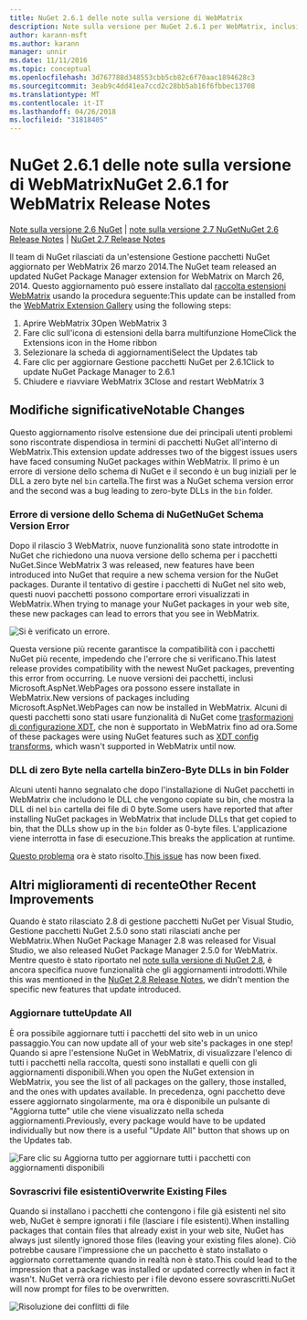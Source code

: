 ```yaml
---
title: NuGet 2.6.1 delle note sulla versione di WebMatrix
description: Note sulla versione per NuGet 2.6.1 per WebMatrix, inclusi i problemi noti, correzioni di bug, le funzionalità aggiunte e dcr.
author: karann-msft
ms.author: karann
manager: unnir
ms.date: 11/11/2016
ms.topic: conceptual
ms.openlocfilehash: 3d767788d348553cbb5cb82c6f70aac1894628c3
ms.sourcegitcommit: 3eab9c4dd41ea7ccd2c28bb5ab16f6fbbec13708
ms.translationtype: MT
ms.contentlocale: it-IT
ms.lasthandoff: 04/26/2018
ms.locfileid: "31818405"
---
```

# <a name="nuget-261-for-webmatrix-release-notes"></a><span data-ttu-id="c77a1-103">NuGet 2.6.1 delle note sulla versione di WebMatrix</span><span class="sxs-lookup"><span data-stu-id="c77a1-103">NuGet 2.6.1 for WebMatrix Release Notes</span></span>

<span data-ttu-id="c77a1-104">[Note sulla versione 2.6 NuGet](../release-notes/nuget-2.6.md) | [note sulla versione 2.7 NuGet](../release-notes/nuget-2.7.md)</span><span class="sxs-lookup"><span data-stu-id="c77a1-104">[NuGet 2.6 Release Notes](../release-notes/nuget-2.6.md) | [NuGet 2.7 Release Notes](../release-notes/nuget-2.7.md)</span></span>

<span data-ttu-id="c77a1-105">Il team di NuGet rilasciati da un'estensione Gestione pacchetti NuGet aggiornato per WebMatrix 26 marzo 2014.</span><span class="sxs-lookup"><span data-stu-id="c77a1-105">The NuGet team released an updated NuGet Package Manager extension for WebMatrix on March 26, 2014.</span></span>  <span data-ttu-id="c77a1-106">Questo aggiornamento può essere installato dal [raccolta estensioni WebMatrix](https://blogs.iis.net/webmatrix/retiring-the-webmatrix-extensions-gallery) usando la procedura seguente:</span><span class="sxs-lookup"><span data-stu-id="c77a1-106">This update can be installed from the [WebMatrix Extension Gallery](https://blogs.iis.net/webmatrix/retiring-the-webmatrix-extensions-gallery) using the following steps:</span></span>

1. <span data-ttu-id="c77a1-107">Aprire WebMatrix 3</span><span class="sxs-lookup"><span data-stu-id="c77a1-107">Open WebMatrix 3</span></span>
1. <span data-ttu-id="c77a1-108">Fare clic sull'icona di estensioni della barra multifunzione Home</span><span class="sxs-lookup"><span data-stu-id="c77a1-108">Click the Extensions icon in the Home ribbon</span></span>
1. <span data-ttu-id="c77a1-109">Selezionare la scheda di aggiornamenti</span><span class="sxs-lookup"><span data-stu-id="c77a1-109">Select the Updates tab</span></span>
1. <span data-ttu-id="c77a1-110">Fare clic per aggiornare Gestione pacchetti NuGet per 2.6.1</span><span class="sxs-lookup"><span data-stu-id="c77a1-110">Click to update NuGet Package Manager to 2.6.1</span></span>
1. <span data-ttu-id="c77a1-111">Chiudere e riavviare WebMatrix 3</span><span class="sxs-lookup"><span data-stu-id="c77a1-111">Close and restart WebMatrix 3</span></span>

## <a name="notable-changes"></a><span data-ttu-id="c77a1-112">Modifiche significative</span><span class="sxs-lookup"><span data-stu-id="c77a1-112">Notable Changes</span></span>

<span data-ttu-id="c77a1-113">Questo aggiornamento risolve estensione due dei principali utenti problemi sono riscontrate dispendiosa in termini di pacchetti NuGet all'interno di WebMatrix.</span><span class="sxs-lookup"><span data-stu-id="c77a1-113">This extension update addresses two of the biggest issues users have faced consuming NuGet packages within WebMatrix.</span></span>  <span data-ttu-id="c77a1-114">Il primo è un errore di versione dello schema di NuGet e il secondo è un bug iniziali per le DLL a zero byte nel `bin` cartella.</span><span class="sxs-lookup"><span data-stu-id="c77a1-114">The first was a NuGet schema version error and the second was a bug leading to zero-byte DLLs in the `bin` folder.</span></span>

### <a name="nuget-schema-version-error"></a><span data-ttu-id="c77a1-115">Errore di versione dello Schema di NuGet</span><span class="sxs-lookup"><span data-stu-id="c77a1-115">NuGet Schema Version Error</span></span>

<span data-ttu-id="c77a1-116">Dopo il rilascio 3 WebMatrix, nuove funzionalità sono state introdotte in NuGet che richiedono una nuova versione dello schema per i pacchetti NuGet.</span><span class="sxs-lookup"><span data-stu-id="c77a1-116">Since WebMatrix 3 was released, new features have been introduced into NuGet that require a new schema version for the NuGet packages.</span></span>  <span data-ttu-id="c77a1-117">Durante il tentativo di gestire i pacchetti di NuGet nel sito web, questi nuovi pacchetti possono comportare errori visualizzati in WebMatrix.</span><span class="sxs-lookup"><span data-stu-id="c77a1-117">When trying to manage your NuGet packages in your web site, these new packages can lead to errors that you see in WebMatrix.</span></span>

![Si è verificato un errore.](./media/NuGet-2.8/webmatrix-schema-version.png)

<span data-ttu-id="c77a1-121">Questa versione più recente garantisce la compatibilità con i pacchetti NuGet più recente, impedendo che l'errore che si verificano.</span><span class="sxs-lookup"><span data-stu-id="c77a1-121">This latest release provides compatibility with the newest NuGet packages, preventing this error from occurring.</span></span> <span data-ttu-id="c77a1-122">Le nuove versioni dei pacchetti, inclusi Microsoft.AspNet.WebPages ora possono essere installate in WebMatrix.</span><span class="sxs-lookup"><span data-stu-id="c77a1-122">New versions of packages including Microsoft.AspNet.WebPages can now be installed in WebMatrix.</span></span>  <span data-ttu-id="c77a1-123">Alcuni di questi pacchetti sono stati usare funzionalità di NuGet come [trasformazioni di configurazione XDT](../release-notes/nuget-2.6.md#xdt), che non è supportato in WebMatrix fino ad ora.</span><span class="sxs-lookup"><span data-stu-id="c77a1-123">Some of these packages were using NuGet features such as [XDT config transforms](../release-notes/nuget-2.6.md#xdt), which wasn't supported in WebMatrix until now.</span></span>

### <a name="zero-byte-dlls-in-bin-folder"></a><span data-ttu-id="c77a1-124">DLL di zero Byte nella cartella bin</span><span class="sxs-lookup"><span data-stu-id="c77a1-124">Zero-Byte DLLs in bin Folder</span></span>

<span data-ttu-id="c77a1-125">Alcuni utenti hanno segnalato che dopo l'installazione di NuGet pacchetti in WebMatrix che includono le DLL che vengono copiate su bin, che mostra la DLL di nel `bin` cartella dei file di 0 byte.</span><span class="sxs-lookup"><span data-stu-id="c77a1-125">Some users have reported that after installing NuGet packages in WebMatrix that include DLLs that get copied to bin, that the DLLs show up in the `bin` folder as 0-byte files.</span></span>  <span data-ttu-id="c77a1-126">L'applicazione viene interrotta in fase di esecuzione.</span><span class="sxs-lookup"><span data-stu-id="c77a1-126">This breaks the application at runtime.</span></span>

<span data-ttu-id="c77a1-127">[Questo problema](https://nuget.codeplex.com/workitem/4060) ora è stato risolto.</span><span class="sxs-lookup"><span data-stu-id="c77a1-127">[This issue](https://nuget.codeplex.com/workitem/4060) has now been fixed.</span></span>

## <a name="other-recent-improvements"></a><span data-ttu-id="c77a1-128">Altri miglioramenti di recente</span><span class="sxs-lookup"><span data-stu-id="c77a1-128">Other Recent Improvements</span></span>

<span data-ttu-id="c77a1-129">Quando è stato rilasciato 2.8 di gestione pacchetti NuGet per Visual Studio, Gestione pacchetti NuGet 2.5.0 sono stati rilasciati anche per WebMatrix.</span><span class="sxs-lookup"><span data-stu-id="c77a1-129">When NuGet Package Manager 2.8 was released for Visual Studio, we also released NuGet Package Manager 2.5.0 for WebMatrix.</span></span>  <span data-ttu-id="c77a1-130">Mentre questo è stato riportato nel [note sulla versione di NuGet 2.8](../release-notes/nuget-2.8.md#webmatrix-nuget-client-updates), è ancora specifica nuove funzionalità che gli aggiornamenti introdotti.</span><span class="sxs-lookup"><span data-stu-id="c77a1-130">While this was mentioned in the [NuGet 2.8 Release Notes](../release-notes/nuget-2.8.md#webmatrix-nuget-client-updates), we didn't mention the specific new features that update introduced.</span></span>

### <a name="update-all"></a><span data-ttu-id="c77a1-131">Aggiornare tutte</span><span class="sxs-lookup"><span data-stu-id="c77a1-131">Update All</span></span>

<span data-ttu-id="c77a1-132">È ora possibile aggiornare tutti i pacchetti del sito web in un unico passaggio.</span><span class="sxs-lookup"><span data-stu-id="c77a1-132">You can now update all of your web site's packages in one step!</span></span>  <span data-ttu-id="c77a1-133">Quando si apre l'estensione NuGet in WebMatrix, di visualizzare l'elenco di tutti i pacchetti nella raccolta, questi sono installati e quelli con gli aggiornamenti disponibili.</span><span class="sxs-lookup"><span data-stu-id="c77a1-133">When you open the NuGet extension in WebMatrix, you see the list of all packages on the gallery, those installed, and the ones with updates available.</span></span>  <span data-ttu-id="c77a1-134">In precedenza, ogni pacchetto deve essere aggiornato singolarmente, ma ora è disponibile un pulsante di "Aggiorna tutte" utile che viene visualizzato nella scheda aggiornamenti.</span><span class="sxs-lookup"><span data-stu-id="c77a1-134">Previously, every package would have to be updated individually but now there is a useful "Update All" button that shows up on the Updates tab.</span></span>

![Fare clic su Aggiorna tutto per aggiornare tutti i pacchetti con aggiornamenti disponibili](./media/NuGet-2.8/webmatrix-update-all.png)

### <a name="overwrite-existing-files"></a><span data-ttu-id="c77a1-136">Sovrascrivi file esistenti</span><span class="sxs-lookup"><span data-stu-id="c77a1-136">Overwrite Existing Files</span></span>

<span data-ttu-id="c77a1-137">Quando si installano i pacchetti che contengono i file già esistenti nel sito web, NuGet è sempre ignorati i file (lasciare i file esistenti).</span><span class="sxs-lookup"><span data-stu-id="c77a1-137">When installing packages that contain files that already exist in your web site, NuGet has always just silently ignored those files (leaving your existing files alone).</span></span>  <span data-ttu-id="c77a1-138">Ciò potrebbe causare l'impressione che un pacchetto è stato installato o aggiornato correttamente quando in realtà non è stato.</span><span class="sxs-lookup"><span data-stu-id="c77a1-138">This could lead to the impression that a package was installed or updated correctly when in fact it wasn't.</span></span>  <span data-ttu-id="c77a1-139">NuGet verrà ora richiesto per i file devono essere sovrascritti.</span><span class="sxs-lookup"><span data-stu-id="c77a1-139">NuGet will now prompt for files to be overwritten.</span></span>

![Risoluzione dei conflitti di file](./media/NuGet-2.8/webmatrix-overwrite-file.png)
